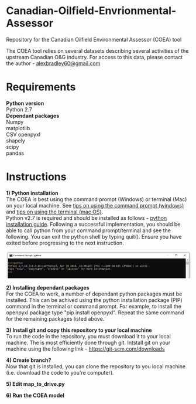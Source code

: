 # Canadian-Oilfield-Envrionmental-Assessor
Repository for the Canadian Oilfield Environmental Assessor (COEA) tool  
  
The COEA tool relies on several datasets describing several activities of the upstream Canadian O&G industry. For access to this data, please contact the author - alexbradley60@gmail.com

# Requirements
**Python version**  
Python 2.7  
**Dependant packages**  
Numpy  
matplotlib  
CSV 
openpyxl   
shapely  
scipy  
pandas

# Instructions
**1) Python installation**   
The COEA is best using the command prompt (Windows) or terminal (Mac) on your local machine. See [tips on using the command prompt (windows)](https://www.digitalcitizen.life/command-prompt-how-use-basic-commands) and [tips on using the terminal (mac OS)](https://computers.tutsplus.com/tutorials/navigating-the-terminal-a-gentle-introduction--mac-3855).   
Python v2.7 is required and should be installed as follows - [python installation guide](https://github.com/BurntSushi/nfldb/wiki/Python-&-pip-Windows-installation). 
Following a successful implementation, you should be able to call python from your command prompt/terminal and see the following. You can exit the python shell by typing quit(). Ensure you have exited before progressing to the next instruction.

![Python 2.7 working in terminal](command_prompt_python.PNG)  


**2) Installing dependant packages**  
For the COEA to work, a number of dependant python packages must be installed. This can be achived using the python installation package (PIP) command in the terminal or command prompt. For example, to install the openpyxl package type "pip install openpyxl". Repeat the same command for the remaining packages listed above.

**3) Install git and copy this repository to your local machine**  
To run the code in the repository, you must download it to your local machine. The is most efficiently done through git. Intstall git on your machine using the following link - https://git-scm.com/downloads

**4) Create branch?**  
Now that git is installed, you can clone the repository to you local machine (i.e. download the code to you're computer). 

**5) Edit map_to_drive.py**  

**6) Run the COEA model**  


